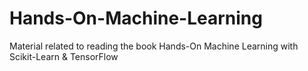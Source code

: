 # Hands-On-Machine-Learning
Material related to reading the book Hands-On Machine Learning with Scikit-Learn &amp; TensorFlow
